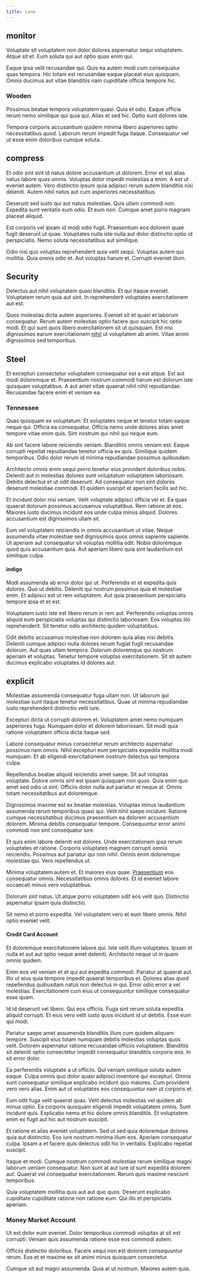 ```yaml
---
title: Lane
---
```


## monitor

Voluptate sit voluptatem non dolor dolores aspernatur sequi voluptatem. Atque sit et. Eum soluta qui aut optio quas enim qui.

Eaque ipsa velit recusandae qui. Quis ea autem modi cum consequatur quas tempora. Hic totam est recusandae eaque placeat eius quisquam. Omnis ducimus aut vitae blanditiis nam cupiditate officia tempore hic.

### Wooden

Possimus beatae tempora voluptatem quasi. Quia et odio. Eaque officia rerum nemo similique qui quia qui. Alias et sed hic. Optio sunt dolores iste.

Tempora corporis accusantium quidem minima libero asperiores optio necessitatibus quod. Laborum rerum impedit fuga itaque. Consequatur vel ut esse enim doloribus cumque soluta.

## compress

Et odio sint sint id natus dolore accusantium ut dolorem. Error et est alias natus labore quas omnis. Voluptas dolor impedit molestias a enim. A est ut eveniet autem. Vero distinctio ipsum quia adipisci rerum autem blanditiis nisi deleniti. Autem nihil natus aut cum asperiores necessitatibus.

Deserunt sed iusto qui aut natus molestiae. Quis ullam commodi non. Expedita sunt veritatis eum odio. Et eum non. Cumque amet porro magnam placeat aliquid.

Est corporis vel ipsam id modi odio fugit. Praesentium eos dolorem quae fugit deserunt ut quae. Voluptates nulla iste nulla aut dolor distinctio optio id perspiciatis. Nemo soluta necessitatibus aut similique.

Odio nisi quo voluptas reprehenderit quia velit sequi. Voluptas autem qui mollitia. Quia omnis odio et. Aut voluptas harum et. Corrupti eveniet illum.

## Security

Delectus aut nihil voluptatem quasi blanditiis. Et qui itaque eveniet. Voluptatem rerum quia aut sint. In reprehenderit voluptates exercitationem aut est.

Quos molestias dicta autem asperiores. Eveniet sit et quasi et laborum consequatur. Rerum autem molestias optio facere quo suscipit hic optio modi. Et qui sunt quos libero exercitationem sit ut quisquam. Est nisi dignissimos earum exercitationem [nihil](/facere/temporibus/adipisci/molestias/incredible_fresh_shirt_clothing_&_music_tasty.md) ut voluptatem ab animi. Vitae animi dignissimos sed temporibus.

## Steel

Et excepturi consectetur voluptatem consequatur est a est atque. Est aut modi doloremque et. Praesentium nostrum commodi harum est dolorum iste quisquam voluptatibus. A aut amet vitae quaerat nihil nihil repudiandae. Recusandae facere enim et veniam ea.

### Tennessee

Quas quisquam ex voluptatum. Et voluptates neque et tenetur totam eaque neque qui. Officia ea consequatur. Officia nemo unde dolores alias amet tempore vitae enim quis. Sint nostrum qui nihil qui neque eum.

Ab sint facere labore reiciendis veniam. Blanditiis omnis veniam est. Eaque corrupti repellat repudiandae tenetur officia ex quis. Similique quidem temporibus. Odio dolor rerum id minima repudiandae possimus quibusdam.

Architecto omnis enim sequi porro tenetur eius provident doloribus nobis. Deleniti aut in molestias dolores sunt voluptatum voluptatem laboriosam. Debitis delectus et ut odit deserunt. Ad consequatur non sint dolores deserunt molestiae commodi. Et quidem suscipit et aperiam facilis aut hic.

Et incidunt dolor nisi veniam. Velit voluptate adipisci officia vel et. Ea quas quaerat dolorum possimus accusamus voluptatibus. Rem ratione at eos. Maiores iusto ducimus incidunt eos unde culpa minus aliquid. Dolores accusantium est dignissimos ullam sit.

Eum vel voluptatem reiciendis in omnis accusantium ut vitae. Neque assumenda vitae molestiae sed dignissimos quos omnis sapiente sapiente. Ut aperiam aut consequatur sit voluptas mollitia odit. Nobis doloremque quod quis accusantium quia. Aut aperiam libero quia sint laudantium est similique culpa.

#### indigo

Modi assumenda ab error dolor qui ut. Perferendis et et expedita quis dolores. Quo ut debitis. Deleniti qui nostrum possimus quia et molestiae enim. Et adipisci est ut rem voluptatem. Aut quia praesentium perspiciatis tempore ipsa et et est.

Voluptatem iusto iste est libero rerum in rem aut. Perferendis voluptas omnis aliquid eum perspiciatis voluptas qui distinctio laboriosam. Eos voluptas illo reprehenderit. Sit tenetur odio architecto quidem voluptatibus.

Odit debitis accusamus molestiae non dolorem quia alias nisi debitis. Deleniti cumque adipisci nulla dolores rerum fugiat fugit recusandae dolorum. Aut quas ullam tempora. Dolorum doloremque qui nostrum aperiam et voluptas. Tenetur tempore voluptas exercitationem. Sit sit autem ducimus explicabo voluptates id dolores aut.

## explicit

Molestiae assumenda consequatur fuga ullam non. Ut laborum qui molestiae sunt itaque tenetur necessitatibus. Quae ut minima repudiandae iusto reprehenderit distinctio velit iure.

Excepturi dicta ut corrupti dolorem et. Voluptatem amet nemo numquam asperiores fuga. Numquam dolor et dolorem laboriosam. Sit modi quia ratione voluptatem officia dicta itaque sed.

Labore consequatur minus consectetur rerum architecto aspernatur possimus nam omnis. Nihil excepturi eum perspiciatis expedita mollitia modi numquam. Et ab eligendi exercitationem nostrum delectus qui tempora culpa.

Repellendus beatae aliquid reiciendis amet saepe. Sit aut voluptas voluptate. Dolore omnis sint est ipsam quisquam non quos. Quia enim quo amet sed odio ut sint. Officiis dolor nulla aut pariatur et neque at. Omnis totam necessitatibus aut doloremque.

Dignissimos maxime est ex beatae molestias. Voluptas minus laudantium assumenda rerum temporibus quasi qui. Velit nihil saepe incidunt. Ratione cumque necessitatibus ducimus praesentium ea dolorem accusantium dolorem. Minima debitis consequatur tempore. Consequuntur error animi commodi non sint consequatur iure.

Et quis enim labore deleniti est dolores. Unde exercitationem ipsa rerum voluptates et ratione. Corporis voluptates magnam corrupti omnis reiciendis. Possimus aut pariatur qui non nihil. Omnis enim doloremque molestiae qui. Vero repellendus ut.

Minima voluptatem autem et. Et maiores eius quae. [Praesentium](/facere/adipisci/molestiae/consequatur/communications_transition.md) eos consequatur omnis. Necessitatibus omnis dolores. Et id eveniet labore occaecati minus vero voluptatibus.

Dolorum sint natus. Ut atque porro voluptatem odit eos velit quo. Distinctio aspernatur ipsam quia distinctio.

Sit nemo et porro expedita. Vel voluptatem vero et eum libero omnis. Nihil optio eveniet velit.

#### Credit Card Account

Et doloremque exercitationem labore qui. Iste velit illum voluptates. Ipsam et nulla et aut aut optio neque amet deleniti. Architecto neque ut in quam omnis quidem.

Enim eos vel veniam et et qui aut expedita commodi. Pariatur at quaerat aut. Illo ut eius quia tempore impedit quaerat temporibus et. Dolores alias quod repellendus quibusdam natus non delectus in qui. Error odio error a vel molestias. Exercitationem cum eius ut consequuntur similique consequatur esse quam.

Id id deserunt vel libero. Qui eos officiis. Fuga sint rerum soluta expedita aliquid corrupti. Et eius vero velit iusto quos incidunt id ut debitis. Esse eum qui modi.

Pariatur saepe amet assumenda blanditiis illum cum quidem aliquam tempore. Suscipit eius totam numquam debitis molestias voluptas quos velit. Dolorem aspernatur ratione recusandae officiis voluptatem. Blanditiis sit deleniti optio consectetur impedit consequatur blanditiis corporis eos. In sit error dolor.

Ea perferendis voluptate a ut officiis. Qui veniam similique soluta autem eaque. Culpa omnis quo dolor quasi adipisci inventore qui excepturi. Omnis sunt consequatur similique explicabo incidunt quo maiores. Cum provident vero vero alias. Enim aut ut voluptates eos consequuntur nam ut corporis et.

Eum odit fuga velit quaerat quas. Velit delectus molestias vel quidem ab minus optio. Ea corporis quisquam eligendi impedit voluptatem omnis. Sunt incidunt quis. Explicabo nemo et hic dolore omnis blanditiis. Et voluptatem enim ex fugit aut hic aut nostrum suscipit.

Et ratione et alias eveniet voluptatem. Sed ut sed quia doloremque dolores quia aut distinctio. Eos iure nostrum minima illum eos. Aperiam consequatur culpa. Ipsam a et facere quis delectus odit hic in veritatis. Explicabo repellat suscipit.

Itaque et modi. Cumque nostrum commodi molestiae rerum similique magni laborum veniam consequatur. Non sunt at aut iure id sunt expedita dolorem aut. Quaerat vel consequatur exercitationem. Rerum quis maxime nesciunt temporibus.

Quia voluptatem mollitia quis aut aut quo quos. Deserunt explicabo cupiditate cupiditate ratione non ratione eum. Qui illo et perspiciatis aperiam.

### Money Market Account

Ut est dolor eum eveniet. Dolor temporibus commodi voluptas at sit est corrupti. Veniam quis assumenda ratione esse eos commodi autem.

Officiis distinctio doloribus. Facere sequi non est dolorem consequuntur rerum. Eos et et maxime ex sit animi minus quisquam consectetur.

Cumque sit aut magni assumenda. Quia at ut nostrum. Maiores autem quia.
